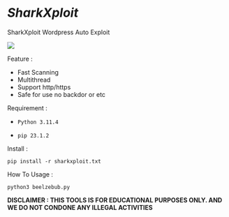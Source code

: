 # _SharkXploit_
SharkXploit Wordpress Auto Exploit

<img src="https://raw.githubusercontent.com/InMyMine7/Beelzebub/main/beelzebub.jpg](https://raw.githubusercontent.com/InMyMine7/SharkXploit/main/wpex.png">

Feature : 
- Fast Scanning
- Multithread
- Support http/https
- Safe for use no backdor or etc

Requirement :

- `Python 3.11.4`

- `pip 23.1.2`

Install :

```
pip install -r sharkxploit.txt
```
How To Usage :

```
python3 beelzebub.py
```

**DISCLAIMER : THIS TOOLS IS FOR EDUCATIONAL PURPOSES ONLY. 
AND WE DO NOT CONDONE ANY ILLEGAL ACTIVITIES**
